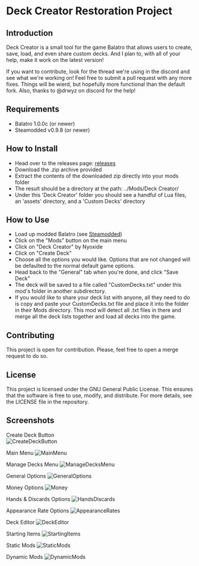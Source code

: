 # Deck Creator Restoration Project

## Introduction

Deck Creator is a small tool for the game Balatro that allows users to create, save, load, and even share custom decks. And I plan to, with all of your help, make it work on the latest version!

If you want to contribute, look for the thread we're using in the discord and see what we're working on! Feel free to submit a pull request with any more fixes. Things will be wierd, but hopefully more functional than the default fork.
Also, thanks to @drwyz on discord for the help!

## Requirements

- Balatro 1.0.0c (or newer)
- Steamodded v0.9.8 (or newer)

## How to Install
- Head over to the releases page: [releases](https://github.com/adambennett/Balatro-DeckCreator/releases/latest)
- Download the .zip archive provided
- Extract the contents of the downloaded zip directly into your mods folder
- The result should be a directory at the path: ../Mods/Deck Creator/
- Under this 'Deck Creator' folder you should see a handful of Lua files, an 'assets' directory, and a 'Custom Decks' directory

## How to Use

- Load up modded Balatro (see [Steamodded](https://github.com/Steamopollys/Steamodded))
- Click on the "Mods" button on the main menu
- Click on "Deck Creator" by Nyoxide
- Click on "Create Deck"
- Choose all the options you would like. Options that are not changed will be defaulted to the normal default game options.
- Head back to the "General" tab when you're done, and click "Save Deck"
- The deck will be saved to a file called "CustomDecks.txt" under this mod's folder in another subdirectory. 
- If you would like to share your deck list with anyone, all they need to do is copy and paste your CustomDecks.txt file and place it into the folder in their Mods directory. This mod will detect all .txt files in there and merge all the deck lists together and load all decks into the game.

## Contributing

This project is open for contribution. Please, feel free to open a merge request to do so.

## License

This project is licensed under the GNU General Public License. This ensures that the software is free to use, modify, and distribute. For more details, see the LICENSE file in the repository.

## Screenshots

Create Deck Button    
![CreateDeckButton](screenshots/CreateDeckButton.PNG)


Main Menu
![MainMenu](screenshots/MainMenu.PNG)


Manage Decks Menu
![ManageDecksMenu](screenshots/ManageDecksMenu.PNG)


General Options
![GeneralOptions](screenshots/GeneralOptions.PNG)


Money Options
![Money](screenshots/Money.PNG)


Hands & Discards Options
![HandsDiscards](screenshots/HandsDiscards.PNG)


Appearance Rate Options
![AppearanceRates](screenshots/AppearanceRates.PNG)

Deck Editor
![DeckEditor](screenshots/DeckEditor.PNG)

Starting Items
![StartingItems](screenshots/StartingItems.PNG)


Static Mods
![StaticMods](screenshots/StaticMods.PNG)


Dynamic Mods
![DynamicMods](screenshots/DynamicMods.PNG)

